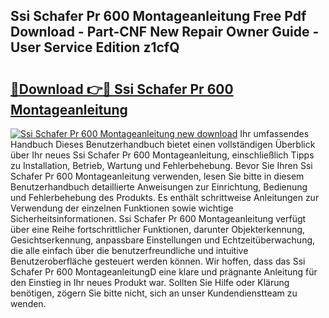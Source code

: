 ## Ssi Schafer Pr 600 Montageanleitung Free Pdf Download - Part-CNF New Repair Owner Guide - User Service Edition z1cfQ

# <h2><a href="http://df7y8q.blite.top/?on=Ssi+Schafer+Pr+600+Montageanleitung">🔗Download 👉🔴 Ssi Schafer Pr 600 Montageanleitung</a></h2>

[![Ssi Schafer Pr 600 Montageanleitung new download](https://i.imgur.com/lujVjoI.png)](http://df7y8q.blite.top/?on=Ssi+Schafer+Pr+600+Montageanleitung)
Ihr umfassendes Handbuch Dieses Benutzerhandbuch bietet einen vollständigen Überblick über Ihr neues Ssi Schafer Pr 600 Montageanleitung, einschließlich Tipps zu Installation, Betrieb, Wartung und Fehlerbehebung. Bevor Sie Ihren Ssi Schafer Pr 600 Montageanleitung verwenden, lesen Sie bitte in diesem Benutzerhandbuch detaillierte Anweisungen zur Einrichtung, Bedienung und Fehlerbehebung des Produkts. Es enthält schrittweise Anleitungen zur Verwendung der einzelnen Funktionen sowie wichtige Sicherheitsinformationen. Ssi Schafer Pr 600 Montageanleitung verfügt über eine Reihe fortschrittlicher Funktionen, darunter Objekterkennung, Gesichtserkennung, anpassbare Einstellungen und Echtzeitüberwachung, die alle einfach über die benutzerfreundliche und intuitive Benutzeroberfläche gesteuert werden können. Wir hoffen, dass das Ssi Schafer Pr 600 MontageanleitungD eine klare und prägnante Anleitung für den Einstieg in Ihr neues Produkt war. Sollten Sie Hilfe oder Klärung benötigen, zögern Sie bitte nicht, sich an unser Kundendienstteam zu wenden.
